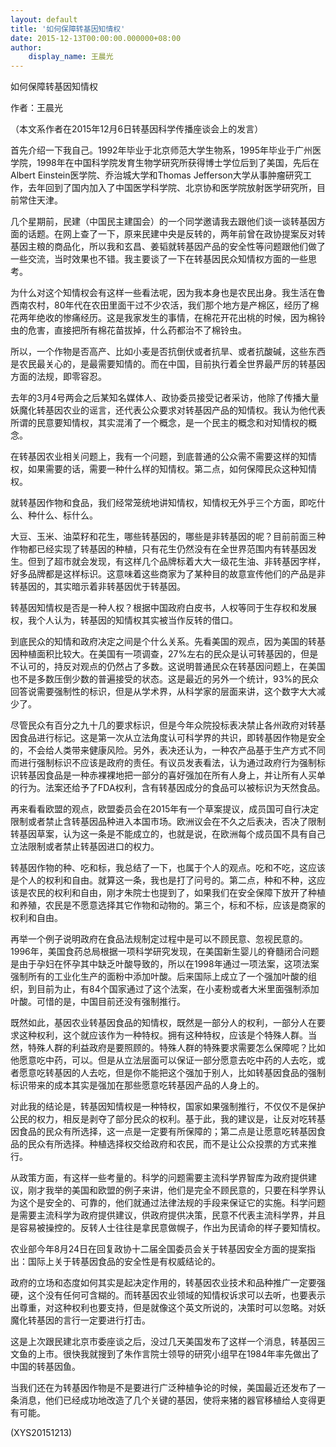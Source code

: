 ```yaml
---
layout: default
title: '如何保障转基因知情权'
date: 2015-12-13T00:00:00.000000+08:00
author:
    display_name: 王晨光
---
```


如何保障转基因知情权

作者：王晨光

（本文系作者在2015年12月6日转基因科学传播座谈会上的发言）

首先介绍一下我自己。1992年毕业于北京师范大学生物系，1995年毕业于广州医学院，1998年在中国科学院发育生物学研究所获得博士学位后到了美国，先后在Albert Einstein医学院、乔治城大学和Thomas Jefferson大学从事肿瘤研究工作，去年回到了国内加入了中国医学科学院、北京协和医学院放射医学研究所，目前常住天津。

几个星期前，民建（中国民主建国会）的一个同学邀请我去跟他们谈一谈转基因方面的话题。在网上查了一下，原来民建中央是反转的，两年前曾在政协提案反对转基因主粮的商品化，所以我和玄昌、姜韬就转基因产品的安全性等问题跟他们做了一些交流，当时效果也不错。我主要谈了一下在转基因民众知情权方面的一些思考。

为什么对这个知情权会有这样一些看法呢，因为我本身也是农民出身。我生活在鲁西南农村，80年代在农田里面干过不少农活，我们那个地方是产棉区，经历了棉花两年绝收的惨痛经历。这是我家发生的事情，在棉花开花出桃的时候，因为棉铃虫的危害，直接把所有棉花苗拔掉，什么药都治不了棉铃虫。

所以，一个作物是否高产、比如小麦是否抗倒伏或者抗旱、或者抗酸碱，这些东西是农民最关心的，是最需要知情的。而在中国，目前执行着全世界最严厉的转基因方面的法规，即零容忍。

去年的3月4号两会之后某知名媒体人、政协委员接受记者采访，他除了传播大量妖魔化转基因农业的谣言，还代表公众要求对转基因产品的知情权。我认为他代表所谓的民意要知情权，其实混淆了一个概念，是一个民主的概念和对知情权的概念。

在转基因农业相关问题上，我有一个问题，到底普通的公众需不需要这样的知情权，如果需要的话，需要一种什么样的知情权。第二点，如何保障民众这种知情权。

就转基因作物和食品，我们经常笼统地讲知情权，知情权无外乎三个方面，即吃什么、种什么、标什么。

大豆、玉米、油菜籽和花生，哪些转基因的，哪些是非转基因的呢？目前前面三种作物都已经实现了转基因的种植，只有花生仍然没有在全世界范围内有转基因发生。但到了超市就会发现，有这样几个品牌标着大大一级花生油、非转基因字样，好多品牌都是这样标识。这意味着这些商家为了某种目的故意宣传他们的产品是非转基因的，其实暗示着非转基因优于转基因。

转基因知情权是否是一种人权？根据中国政府白皮书，人权等同于生存权和发展权，我个人认为，转基因的知情权其实被当作反转的借口。

到底民众的知情和政府决定之间是个什么关系。先看美国的观点，因为美国的转基因种植面积比较大。在美国有一项调查，27%左右的民众是认可转基因的，但是不认可的，持反对观点的仍然占了多数。这说明普通民众在转基因问题上，在美国也不是多数压倒少数的普遍接受的状态。这是最近的另外一个统计，93%的民众回答说需要强制性的标识，但是从学术界，从科学家的层面来讲，这个数字大大减少了。

尽管民众有百分之九十几的要求标识，但是今年众院投标表决禁止各州政府对转基因食品进行标记。这是第一次从立法角度认可科学界的共识，即转基因作物是安全的，不会给人类带来健康风险。另外，表决还认为，一种农产品基于生产方式不同而进行强制标识不应该是政府的责任。有议员发表看法，认为通过政府行为强制标识转基因食品是一种赤裸裸地把一部分的喜好强加在所有人身上，并让所有人买单的行为。法案还给予了FDA权利，含有转基因成分的食品可以被标识为天然食品。

再来看看欧盟的观点，欧盟委员会在2015年有一个草案提议，成员国可自行决定限制或者禁止含转基因品种进入本国市场。欧洲议会在不久之后表决，否决了限制转基因草案，认为这一条是不能成立的，也就是说，在欧洲每个成员国不具有自己立法限制或者禁止转基因进口的权力。

转基因作物的种、吃和标，我总结了一下，也属于个人的观点。吃和不吃，这应该是个人的权利和自由。就算这一条，我也是打了问号的。第二点，种和不种，这应该是农民的权利和自由，刚才朱院士也提到了，如果我们在安全保障下放开了种植和养殖，农民是不愿意选择其它作物和动物的。第三个，标和不标，应该是商家的权利和自由。

再举一个例子说明政府在食品法规制定过程中是可以不顾民意、忽视民意的。1996年，美国食药总局根据一项科学研究发现，在美国新生婴儿的脊髓闭合问题是由于孕妇在怀孕其中缺乏叶酸导致的，所以在1998年通过一项法案，这项法案强制所有的工业化生产的面粉中添加叶酸。后来国际上成立了一个强加叶酸的组织，到目前为止，有84个国家通过了这个法案，在小麦粉或者大米里面强制添加叶酸。可惜的是，中国目前还没有强制推行。

既然如此，基因农业转基因食品的知情权，既然是一部分人的权利，一部分人在要求这种权利，这个就应该作为一种特权。拥有这种特权，应该是个特殊人群。当然，特殊人群的利益政府是要照顾的。特殊人群的特殊要求需要怎么保障呢？比如他愿意吃中药，可以。但是从立法层面可以保证一部分愿意去吃中药的人去吃，或者愿意吃转基因的人去吃，但是你不能把这个强加于别人，比如转基因食品的强制标识带来的成本其实是强加在那些愿意吃转基因产品的人身上的。

对此我的结论是，转基因知情权是一种特权，国家如果强制推行，不仅仅不是保护公民的权力，相反是剥夺了部分民众的权利。基于此，我的建议是，让反对吃转基因食品的民众有所选择，这一点是一定要有所保障的；第二点是让愿意吃转基因食品的民众有所选择。种植选择权交给政府和农民，而不是让公众投票的方式来推行。

从政策方面，有这样一些考量的。科学的问题需要主流科学界智库为政府提供建议，刚才我举的美国和欧盟的例子来讲，他们是完全不顾民意的，只要在科学界认为这个是安全的、可靠的，他们就通过法律法规的手段来保证它的实施。科学问题是需要主流科学为政府提供建议，供政府提供决策，民意不代表主流科学界，并且是容易被操控的。反转人士往往是拿民意做幌子，作出为民请命的样子要知情权。

农业部今年8月24日在回复政协十二届全国委员会关于转基因安全方面的提案指出：国际上关于转基因食品的安全性是有权威结论的。

政府的立场和态度如何其实是起决定作用的，转基因农业技术和品种推广一定要强硬，这个没有任何可含糊的。而转基因农业领域的知情权诉求可以去听，也要表示出尊重，对这种权利也要支持，但是就像这个英文所说的，决策时可以忽略。对妖魔化转基因的言行一定要进行打击。

这是上次跟民建北京市委座谈之后，没过几天美国发布了这样一个消息，转基因三文鱼的上市。很快我就搜到了朱作言院士领导的研究小组早在1984年率先做出了中国的转基因鱼。

当我们还在为转基因作物是不是要进行广泛种植争论的时候，美国最近还发布了一条消息，他们已经成功地改造了几个关键的基因，使将来猪的器官移植给人变得更有可能。

(XYS20151213)

